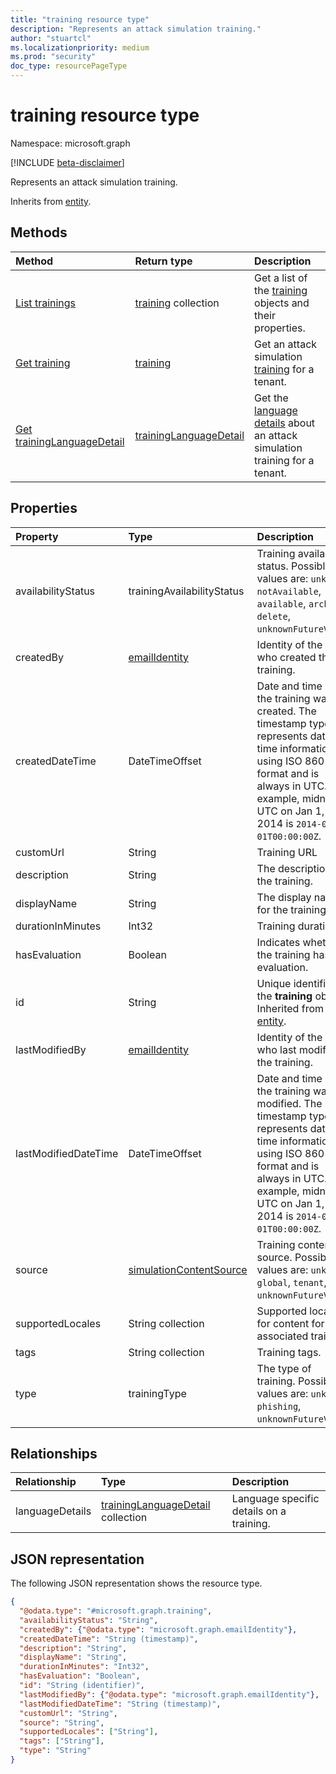 ```yaml
---
title: "training resource type"
description: "Represents an attack simulation training."
author: "stuartcl"
ms.localizationpriority: medium
ms.prod: "security"
doc_type: resourcePageType
---
```


# training resource type

Namespace: microsoft.graph

[!INCLUDE [beta-disclaimer](../../includes/beta-disclaimer.md)]

Represents an attack simulation training.

Inherits from [entity](../resources/entity.md).

## Methods

|Method|Return type|Description|
|:---|:---|:---|
|[List trainings](../api/attacksimulationroot-list-trainings.md)|[training](../resources/training.md) collection|Get a list of the [training](../resources/training.md) objects and their properties.|
|[Get training](../api/training-get.md)|[training](../resources/training.md)|Get an attack simulation [training](../resources/training.md) for a tenant. |
|[Get trainingLanguageDetail](../api/traininglanguagedetail-get.md)|[trainingLanguageDetail](../resources/traininglanguagedetail.md) |Get the [language details](../resources/traininglanguagedetail.md) about an attack simulation training for a tenant.|

## Properties

|Property|Type|Description|
|:---|:---|:---|
|availabilityStatus|trainingAvailabilityStatus|Training availability status. Possible values are: `unknown`, `notAvailable`, `available`, `archive`, `delete`, `unknownFutureValue`.|
|createdBy|[emailIdentity](../resources/emailidentity.md)|Identity of the user who created the training.|
|createdDateTime|DateTimeOffset|Date and time when the training was created. The timestamp type represents date and time information using ISO 8601 format and is always in UTC. For example, midnight UTC on Jan 1, 2014 is `2014-01-01T00:00:00Z`.|
|customUrl|String| Training URL|
|description|String|The description for the training.|
|displayName|String|The display name for the training.|
|durationInMinutes|Int32|Training duration.|
|hasEvaluation|Boolean|Indicates whether the training has any evaluation.|
|id|String|Unique identifier for the **training** object. Inherited from [entity](../resources/entity.md).|
|lastModifiedBy|[emailIdentity](../resources/emailidentity.md)|Identity of the user who last modified the training.|
|lastModifiedDateTime|DateTimeOffset|Date and time when the training was last modified. The timestamp type represents date and time information using ISO 8601 format and is always in UTC. For example, midnight UTC on Jan 1, 2014 is `2014-01-01T00:00:00Z`.|
|source|[simulationContentSource](../resources/simulation.md#simulationcontentsource-values)|Training content source. Possible values are: `unknown`, `global`, `tenant`, `unknownFutureValue`.|
|supportedLocales|String collection|Supported locales for content for the associated training.|
|tags|String collection|Training tags.|
|type|trainingType|The type of training. Possible values are: `unknown`, `phishing`, `unknownFutureValue`.|

## Relationships

|Relationship|Type|Description|
|:---|:---|:---|
|languageDetails|[trainingLanguageDetail](../resources/traininglanguagedetail.md) collection|Language specific details on a training.|

## JSON representation

The following JSON representation shows the resource type.

<!-- {
  "blockType": "resource",
  "keyProperty": "id",
  "@odata.type": "microsoft.graph.training",
  "baseType": "microsoft.graph.entity",
  "openType": false
}
-->
``` json
{
  "@odata.type": "#microsoft.graph.training",
  "availabilityStatus": "String",
  "createdBy": {"@odata.type": "microsoft.graph.emailIdentity"},
  "createdDateTime": "String (timestamp)",
  "description": "String",
  "displayName": "String",
  "durationInMinutes": "Int32",
  "hasEvaluation": "Boolean",
  "id": "String (identifier)",
  "lastModifiedBy": {"@odata.type": "microsoft.graph.emailIdentity"},
  "lastModifiedDateTime": "String (timestamp)",
  "customUrl": "String",
  "source": "String",
  "supportedLocales": ["String"],
  "tags": ["String"],
  "type": "String"
}
```
